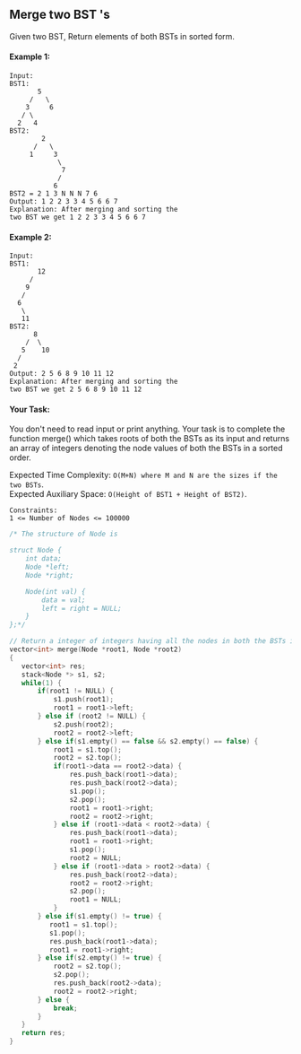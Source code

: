 ## Merge two BST 's

Given two BST, Return elements of both BSTs in sorted form.

#### Example 1:

```
Input:
BST1:
       5
     /   \
    3     6
   / \
  2   4
BST2:
        2
      /   \
     1     3
            \
             7
            /
           6
BST2 = 2 1 3 N N N 7 6
Output: 1 2 2 3 3 4 5 6 6 7
Explanation: After merging and sorting the
two BST we get 1 2 2 3 3 4 5 6 6 7
```

#### Example 2:

```
Input:
BST1:
       12
     /
    9
   /
  6
   \
   11
BST2:
      8
    /  \
   5    10
  /
 2
Output: 2 5 6 8 9 10 11 12
Explanation: After merging and sorting the
two BST we get 2 5 6 8 9 10 11 12
```

#### Your Task:

You don't need to read input or print anything. Your task is to complete the function merge() which takes roots of both the BSTs as its input and returns an array of integers denoting the node values of both the BSTs in a sorted order.

Expected Time Complexity: `O(M+N) where M and N are the sizes if the two BSTs`.  
Expected Auxiliary Space: `O(Height of BST1 + Height of BST2)`.

```
Constraints:
1 <= Number of Nodes <= 100000
```

```c++
/* The structure of Node is

struct Node {
    int data;
    Node *left;
    Node *right;

    Node(int val) {
        data = val;
        left = right = NULL;
    }
};*/

// Return a integer of integers having all the nodes in both the BSTs in a sorted order.
vector<int> merge(Node *root1, Node *root2)
{
   vector<int> res;
   stack<Node *> s1, s2;
   while(1) {
       if(root1 != NULL) {
           s1.push(root1);
           root1 = root1->left;
       } else if (root2 != NULL) {
           s2.push(root2);
           root2 = root2->left;
       } else if(s1.empty() == false && s2.empty() == false) {
           root1 = s1.top();
           root2 = s2.top();
           if(root1->data == root2->data) {
               res.push_back(root1->data);
               res.push_back(root2->data);
               s1.pop();
               s2.pop();
               root1 = root1->right;
               root2 = root2->right;
           } else if (root1->data < root2->data) {
               res.push_back(root1->data);
               root1 = root1->right;
               s1.pop();
               root2 = NULL;
           } else if (root1->data > root2->data) {
               res.push_back(root2->data);
               root2 = root2->right;
               s2.pop();
               root1 = NULL;
           }
       } else if(s1.empty() != true) {
          root1 = s1.top();
          s1.pop();
          res.push_back(root1->data);
          root1 = root1->right;
       } else if(s2.empty() != true) {
           root2 = s2.top();
           s2.pop();
           res.push_back(root2->data);
           root2 = root2->right;
       } else {
           break;
       }
   }
   return res;
}
```
